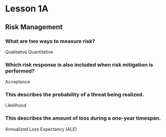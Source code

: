 # Lesson 1A
## Risk Management

### What are two ways to measure risk?
Qualitative
Quantitative

### Which risk response is also included when risk mitigation is performed?
Acceptance

### This describes the probability of a threat being realized.
Likelihood

### This describes the amount of loss during a one-year timespan.
Annualized Loss Expectancy (ALE)